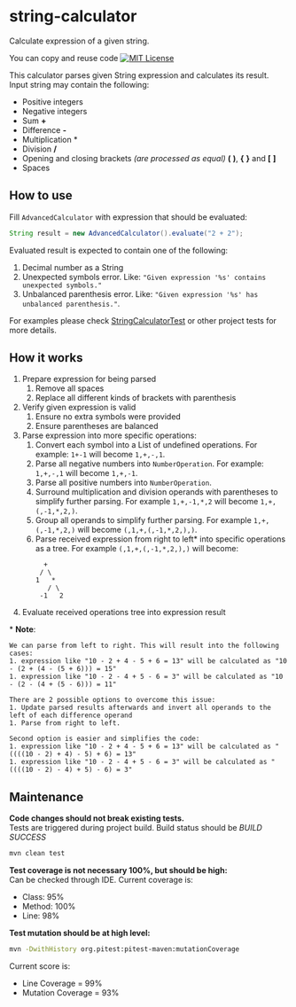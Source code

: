 string-calculator
=================

Calculate expression of a given string.

You can copy and reuse code [![MIT License](http://img.shields.io/badge/license-MIT-green.svg)](https://github.com/selenide/selenide/blob/master/LICENSE)

This calculator parses given String expression and calculates its result. Input string may contain the following:
- Positive integers
- Negative integers
- Sum **+**
- Difference **-**
- Multiplication *
- Division **/**
- Opening and closing brackets _(are processed as equal)_ **(** **)**, **{** **}** and **\[** **\]**  
- Spaces

## How to use

Fill `AdvancedCalculator` with expression that should be evaluated:

```java
String result = new AdvancedCalculator().evaluate("2 + 2");
```
Evaluated result is expected to contain one of the following:
1. Decimal number as a String
1. Unexpected symbols error. Like: `"Given expression '%s' contains unexpected symbols."`
1. Unbalanced parenthesis error. Like: `"Given expression '%s' has unbalanced parenthesis."`.

For examples please check [StringCalculatorTest](./src/test/java/org/practice/app/StringCalculatorTest.java) 
or other project tests for more details.

## How it works

1. Prepare expression for being parsed
    1. Remove all spaces
    1. Replace all different kinds of brackets with parenthesis
1. Verify given expression is valid
    1. Ensure no extra symbols were provided
    1. Ensure parentheses are balanced
1.  Parse expression into more specific operations:
    1.  Convert each symbol into a List of undefined operations. 
        For example: `1+-1` will become `1,+,-,1`.
    1.  Parse all negative numbers into `NumberOperation`.
        For example: `1,+,-,1` will become `1,+,-1`.
    1.  Parse all positive numbers into `NumberOperation`.
    1.  Surround multiplication and division operands with parentheses to simplify further parsing.
        For example `1,+,-1,*,2` will become `1,+,(,-1,*,2,)`.
    1.  Group all operands to simplify further parsing.
        For example `1,+,(,-1,*,2,)` will become `(,1,+,(,-1,*,2,),)`.
    1.  Parse received expression from right to left\* into specific operations as a tree.
        For example `(,1,+,(,-1,*,2,),)` will become:
        ```
          +
         / \
        1   *
           / \
         -1   2
        ```
1.  Evaluate received operations tree into expression result

\* **Note**:

```text
We can parse from left to right. This will result into the following cases:
1. expression like "10 - 2 + 4 - 5 + 6 = 13" will be calculated as "10 - (2 + (4 - (5 + 6))) = 15"
1. expression like "10 - 2 - 4 + 5 - 6 = 3" will be calculated as "10 - (2 - (4 + (5 - 6))) = 11"

There are 2 possible options to overcome this issue:
1. Update parsed results afterwards and invert all operands to the left of each difference operand
1. Parse from right to left.

Second option is easier and simplifies the code:
1. expression like "10 - 2 + 4 - 5 + 6 = 13" will be calculated as "((((10 - 2) + 4) - 5) + 6) = 13"
1. expression like "10 - 2 - 4 + 5 - 6 = 3" will be calculated as "((((10 - 2) - 4) + 5) - 6) = 3"
```

## Maintenance

**Code changes should not break existing tests.**   
Tests are triggered during project build. Build status should be _BUILD SUCCESS_
```bash
mvn clean test
```
**Test coverage is not necessary 100%, but should be high:**  
Can be checked through IDE. Current coverage is:
- Class: 95%
- Method: 100%
- Line: 98%

**Test mutation should be at high level:**
```bash
mvn -DwithHistory org.pitest:pitest-maven:mutationCoverage
```
Current score is:
- Line Coverage = 99%
- Mutation Coverage = 93%
